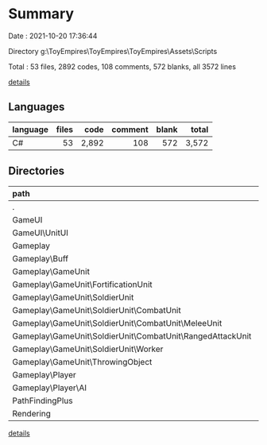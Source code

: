 # Summary

Date : 2021-10-20 17:36:44

Directory g:\ToyEmpires\ToyEmpires\ToyEmpires\Assets\Scripts

Total : 53 files,  2892 codes, 108 comments, 572 blanks, all 3572 lines

[details](details.md)

## Languages
| language | files | code | comment | blank | total |
| :--- | ---: | ---: | ---: | ---: | ---: |
| C# | 53 | 2,892 | 108 | 572 | 3,572 |

## Directories
| path | files | code | comment | blank | total |
| :--- | ---: | ---: | ---: | ---: | ---: |
| . | 53 | 2,892 | 108 | 572 | 3,572 |
| GameUI | 8 | 321 | 0 | 60 | 381 |
| GameUI\UnitUI | 1 | 34 | 0 | 9 | 43 |
| Gameplay | 40 | 2,206 | 91 | 454 | 2,751 |
| Gameplay\Buff | 8 | 171 | 0 | 40 | 211 |
| Gameplay\GameUnit | 25 | 1,476 | 24 | 306 | 1,806 |
| Gameplay\GameUnit\FortificationUnit | 3 | 307 | 8 | 58 | 373 |
| Gameplay\GameUnit\SoldierUnit | 11 | 864 | 15 | 189 | 1,068 |
| Gameplay\GameUnit\SoldierUnit\CombatUnit | 7 | 537 | 10 | 115 | 662 |
| Gameplay\GameUnit\SoldierUnit\CombatUnit\MeleeUnit | 2 | 221 | 3 | 44 | 268 |
| Gameplay\GameUnit\SoldierUnit\CombatUnit\RangedAttackUnit | 3 | 299 | 7 | 65 | 371 |
| Gameplay\GameUnit\SoldierUnit\Worker | 1 | 137 | 4 | 25 | 166 |
| Gameplay\GameUnit\ThrowingObject | 3 | 97 | 0 | 17 | 114 |
| Gameplay\Player | 3 | 499 | 66 | 98 | 663 |
| Gameplay\Player\AI | 2 | 219 | 50 | 42 | 311 |
| PathFindingPlus | 1 | 12 | 0 | 3 | 15 |
| Rendering | 1 | 81 | 8 | 6 | 95 |

[details](details.md)